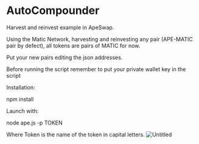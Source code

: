 # AutoCompounder

Harvest and reinvest example in ApeSwap.

Using the Matic Network, harvesting and reinvesting any pair (APE-MATIC pair by defect), all tokens are pairs of MATIC for now.

Put your new pairs editing the json addresses.

Before running the script remember to put your private wallet key in the script

Installation:

npm install

Launch with:

node ape.js -p TOKEN

Where Token is the name of the token in capital letters.
![Untitled](https://user-images.githubusercontent.com/25827889/172226387-10ec14e2-3a6f-413d-97b9-ee903625d2db.png)
